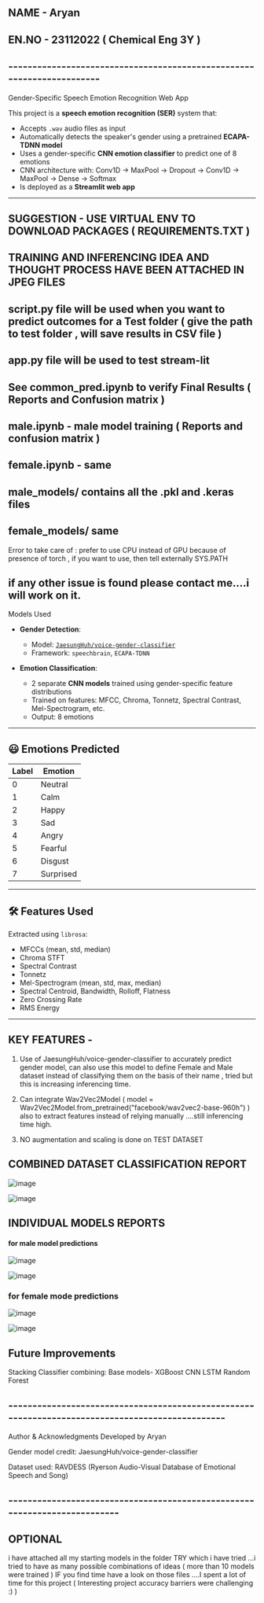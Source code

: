 ## NAME - Aryan
## EN.NO - 23112022 ( Chemical Eng 3Y )

## ----------------------------------------------------------------------



Gender-Specific Speech Emotion Recognition Web App

This project is a **speech emotion recognition (SER)** system that:
- Accepts `.wav` audio files as input
- Automatically detects the speaker's gender using a pretrained **ECAPA-TDNN model**
- Uses a gender-specific **CNN emotion classifier** to predict one of 8 emotions
- CNN architecture with:
  Conv1D → MaxPool → Dropout → Conv1D → MaxPool → Dense → Softmax
- Is deployed as a **Streamlit web app**

---

## SUGGESTION - USE VIRTUAL ENV TO DOWNLOAD PACKAGES ( REQUIREMENTS.TXT )
## TRAINING AND INFERENCING IDEA AND THOUGHT PROCESS HAVE BEEN ATTACHED IN JPEG FILES 
## script.py file will be used when you want to predict outcomes for a Test folder ( give the path to test folder , will save results in CSV file )
## app.py file will be used to test stream-lit 
## See common_pred.ipynb to verify Final Results ( Reports and Confusion matrix )
## male.ipynb - male model training ( Reports and confusion matrix )
## female.ipynb - same
## male_models/  contains all the .pkl and .keras files 
## female_models/ same




Error to take care of :  prefer to use CPU instead of GPU because of presence of torch , if you want to use, then tell externally SYS.PATH
## if any other issue is found please contact me....i will work on it.

Models Used

- **Gender Detection**:
  - Model: [`JaesungHuh/voice-gender-classifier`](https://huggingface.co/JaesungHuh/voice-gender-classifier)
  - Framework: `speechbrain`, `ECAPA-TDNN`
  
- **Emotion Classification**:
  - 2 separate **CNN models** trained using gender-specific feature distributions
  - Trained on features: MFCC, Chroma, Tonnetz, Spectral Contrast, Mel-Spectrogram, etc.
  - Output: 8 emotions

---

## 😃 Emotions Predicted

| Label | Emotion     |
|-------|-------------|
| 0     | Neutral     |
| 1     | Calm        |
| 2     | Happy       |
| 3     | Sad         |
| 4     | Angry       |
| 5     | Fearful     |
| 6     | Disgust     |
| 7     | Surprised   |

---

## 🛠️ Features Used

Extracted using `librosa`:
- MFCCs (mean, std, median)
- Chroma STFT
- Spectral Contrast
- Tonnetz
- Mel-Spectrogram (mean, std, max, median)
- Spectral Centroid, Bandwidth, Rolloff, Flatness
- Zero Crossing Rate
- RMS Energy

---

## KEY FEATURES - 
1. Use of JaesungHuh/voice-gender-classifier to accurately predict gender model, can also use this model to define Female and Male dataset instead of classifying them on the basis of their name , tried but this is     increasing inferencing time.

2. Can integrate Wav2Vec2Model ( model = Wav2Vec2Model.from_pretrained("facebook/wav2vec2-base-960h") )   also to extract features instead of relying manually ....still inferencing time high.

3. NO augmentation and scaling is done on TEST DATASET



## COMBINED DATASET CLASSIFICATION REPORT

![image](https://github.com/user-attachments/assets/d1fb9bae-df1b-4d25-adbe-e460cd94f27d)

![image](https://github.com/user-attachments/assets/c048af2f-9715-45f5-890a-a3f744fa4f5b)




## INDIVIDUAL MODELS REPORTS

#### for male model predictions 

![image](https://github.com/user-attachments/assets/b5a55869-e5b5-40c4-a0f6-b7ab5ad4e7ee)

![image](https://github.com/user-attachments/assets/b7768ada-9335-4b36-a461-09627f735a7f)



### for female mode predictions

![image](https://github.com/user-attachments/assets/2c785606-875b-4c5d-89b4-8a43f0680566)

![image](https://github.com/user-attachments/assets/2b583be5-0e8a-483d-88da-6ed14d847896)






## Future Improvements
 Stacking Classifier combining:
Base models-
      XGBoost
      CNN
      LSTM
      Random Forest

## ------------------------------------------------------------------------------------------------


Author & Acknowledgments
Developed by Aryan

Gender model credit: JaesungHuh/voice-gender-classifier

Dataset used: RAVDESS (Ryerson Audio-Visual Database of Emotional Speech and Song)


## --------------------------------------------------------------------------

## OPTIONAL 

i have attached all my starting models in the folder TRY which i have tried ...i tried to have as many possible combinations of ideas ( more than 10 models were trained )
IF you find time have a look on those files ....I spent a lot of time for this project ( Interesting project accuracy barriers were challenging :) )



